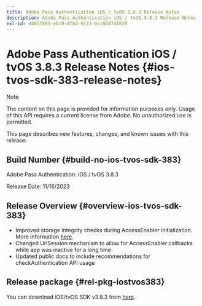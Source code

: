 ```yaml
---
title: Adobe Pass Authentication iOS / tvOS 3.8.3 Release Notes
description: Adobe Pass Authentication iOS / tvOS 3.8.3 Release Notes
exl-id: d465f895-ebc0-4f8d-9172-bcc868741820
---
```

# Adobe Pass Authentication iOS / tvOS 3.8.3 Release Notes {#ios-tvos-sdk-383-release-notes}

>[!NOTE]
>
>The content on this page is provided for information purposes only. Usage of this API requires a current license from Adobe. No unauthorized use is permitted.

This page describes new features, changes, and known issues with this release:

## Build Number {#build-no-ios-tvos-sdk-383}

Adobe Pass Authentication: iOS / tvOS 3.8.3

Release Date: 11/16/2023



## Release Overview {#overview-ios-tvos-sdk-383}

* Improved storage integrity checks during AccessEnabler initialization. More information [here](/help/authentication/iostvos-sdk-storage-integrity-checks.md).
* Changed UrlSession mechanism to allow for AccessEnabler callbacks while app was inactive for a long time
* Updated public docs to include recommendations for checkAuthentication API usage


## Release package {#rel-pkg-iostvos383}

You can download iOS/tvOS SDK v3.8.3 from [here](https://tve.zendesk.com/hc/en-us/articles/204963209-iOS-tvOS-Native-AccessEnabler-Library).
